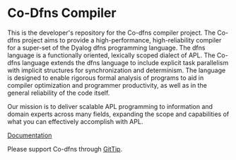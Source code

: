 # Co-Dfns Compiler

This is the developer's repository for the Co-dfns compiler project.
The Co-dfns project aims to provide a high-performance,
high-reliability compiler for a super-set of the Dyalog dfns
programming language.  The dfns language is a functionally oriented,
lexically scoped dialect of APL. The Co-dfns language extends the
dfns language to include explicit task parallelism with implicit
structures for synchronization and determinism. The language is
designed to enable rigorous formal analysis of programs to aid in
compiler optimization and programmer productivity, as well as in the
general reliability of the code itself.

Our mission is to deliver scalable APL programming to information and 
domain experts across many fields, expanding the scope and capabilities 
of what you can effectively accomplish with APL.

[Documentation](https://github.com/arcfide/Co-dfns/wiki)  

Please support Co-dfns through [GitTip](https://gittip.com/arcfide).
